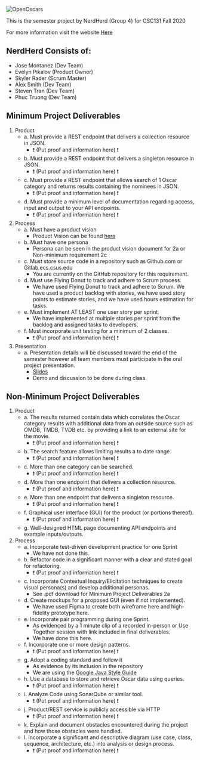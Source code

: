 
![OpenOscars](https://raw.githubusercontent.com/j-montanez/CSC131_NerdHerd/GUI/_imgs/OpenOscarsWordmark.png)

This is the semester project by NerdHerd (Group 4) for CSC131 Fall 2020

For more information visit the website [Here](https://j-montanez.github.io/CSC131_NerdHerd/)

## NerdHerd Consists of:
- Jose Montanez (Dev Team)
- Evelyn Pikalov (Product Owner)
- Skyler Rader (Scrum Master)
- Alex Smith (Dev Team)
- Steven Tran (Dev Team)
- Phuc Truong (Dev Team)

## Minimum Project Deliverables
1. Product 
    - a. Must provide a REST endpoint that delivers a collection resource in JSON.
        - :heavy_exclamation_mark: (Put proof and information here) :heavy_exclamation_mark: 
    - b. Must provide a REST endpoint that delivers a singleton resource in JSON.
        - :heavy_exclamation_mark: (Put proof and information here) :heavy_exclamation_mark: 
    - c. Must provide a REST endpoint that allows search of 1 Oscar category and returns
         results containing the nominees in JSON.
        - :heavy_exclamation_mark: (Put proof and information here) :heavy_exclamation_mark: 
    - d. Must provide a minimum level of documentation regarding access, input and
         output to your API endpoints.
        - :heavy_exclamation_mark: (Put proof and information here) :heavy_exclamation_mark: 
2. Process
    - a. Must have a product vision
        - Product Vision can be found [here](https://cdn.discordapp.com/attachments/760733386296918021/768260746597236766/ProductVisionDocument_FINAL_2.0.pdf)
    - b. Must have one persona
        - Persona can be seen in the product vision document for 2a or Non-minimum requirement 2c
    - c. Must store source code in a repository such as Github.com or Gitlab.ecs.csus.edu
        - You are currently on the GitHub repository for this requirement.
    - d. Must use Flying Donut to track and adhere to Scrum process.
        - We have used Flying Donut to track and adhere to Scrum. We have used a product backlog with stories, we have used story points to estimate stories, and we have used hours estimation for tasks.
    - e. Must implement AT LEAST one user story per sprint.
        - We have implemented at multiple stories per sprint from the backlog and assigned tasks to developers.
    - f. Must incorporate unit testing for a minimum of 2 classes.
        - :heavy_exclamation_mark: (Put proof and information here) :heavy_exclamation_mark: 
3. Presentation
    - a. Presentation details will be discussed toward the end of the semester however
         all team members must participate in the oral project presentation.
         - [Slides]()
         - Demo and discussion to be done during class.

## Non-Minimum Project Deliverables

1. Product
    - a. The results returned contain data which correlates the Oscar category results with additional data from an outside source such as OMDB, TMDB, TVDB etc. by providing a link to an external site for the movie.
        - :heavy_exclamation_mark: (Put proof and information here) :heavy_exclamation_mark: 
    - b. The search feature allows limiting results a to date range.
        - :heavy_exclamation_mark: (Put proof and information here) :heavy_exclamation_mark: 
    - c. More than one category can be searched.
        - :heavy_exclamation_mark: (Put proof and information here) :heavy_exclamation_mark: 
    - d. More than one endpoint that delivers a collection resource.
        - :heavy_exclamation_mark: (Put proof and information here) :heavy_exclamation_mark: 
    - e. More than one endpoint that delivers a singleton resource.
        - :heavy_exclamation_mark: (Put proof and information here) :heavy_exclamation_mark: 
    - f. Graphical user interface (GUI) for the product (or portions thereof).
        - :heavy_exclamation_mark: (Put proof and information here) :heavy_exclamation_mark:     
    - g. Well-designed HTML page documenting API endpoints and example inputs/outputs.
2. Process
    - a. Incorporate test-driven development practice for one Sprint
        - We have not done this.
    - b. Refactor code in a significant manner with a clear and stated goal for refactoring.
        - :heavy_exclamation_mark: (Put proof and information here) :heavy_exclamation_mark: 
    - c. Incorporate Contextual Inquiry/Elicitation techniques to create visual persona(s) and develop additional personas.
        - See .pdf download for Minimum Project Deliverables 2a
    - d. Create mockups for a proposed GUI (even if not implemented).
        - We have used Figma to create both wireframe here and high-fidelity prototype here.
    - e. Incorporate pair programming during one Sprint.
        - As evidenced by a 1 minute clip of a recorded in-person or Use Together session with link included in final deliverables.
        - We have done this here.
    - f. Incorporate one or more design patterns.
        - :heavy_exclamation_mark: (Put proof and information here) :heavy_exclamation_mark:         
    - g. Adopt a coding standard and follow it
        - As evidence by its inclusion in the repository
        - We are using the [Google Java Style Guide](https://google.github.io/styleguide/javaguide.html)
    - h. Use a database to store and retrieve Oscar data using queries.
        - :heavy_exclamation_mark: (Put proof and information here) :heavy_exclamation_mark:        
    - i. Analyze Code using SonarQube or similar tool.
        - :heavy_exclamation_mark: (Put proof and information here) :heavy_exclamation_mark:        
    - j. Product/REST service is publicly accessible via HTTP
        - :heavy_exclamation_mark: (Put proof and information here) :heavy_exclamation_mark:        
    - k. Explain and document obstacles encountered during the project and how those
     obstacles were handled.
    - l. Incorporate a significant and descriptive diagram (use case, class, sequence,
     architecture, etc.) into analysis or design process.
        - :heavy_exclamation_mark: (Put proof and information here) :heavy_exclamation_mark: 
       